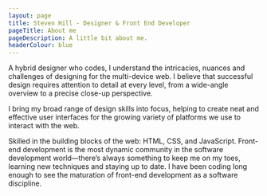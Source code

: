 ```yaml
---
layout: page
title: Steven Hill - Designer & Front End Developer
pageTitle: About me
pageDescription: A little bit about me.
headerColour: blue
---
```

A hybrid designer who codes, I understand the intricacies, nuances and challenges of designing for the multi-device web. I believe that successful design requires attention to detail at every level, from a wide-angle overview to a precise close-up perspective.

I bring my broad range of design skills into focus, helping to create neat and effective user interfaces for the growing variety of platforms we use to interact with the web.

Skilled in the building blocks of the web: HTML, CSS, and JavaScript. Front-end development is the most dynamic community in the software development world—there’s always something to keep me on my toes, learning new techniques and staying up to date. I have been coding long enough to see the maturation of front-end development as a software discipline.